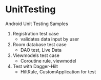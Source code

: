 # UnitTesting
Android Unit Testing Samples

1. Registration test case
    - validates data input by user
2. Room database test case
    - DAO test, Live Data
3. Viewmodels test case
    - Coroutine rule, viewmodel
4. Test with Dagger-Hilt
    - HiltRule, CustomApplication for test
